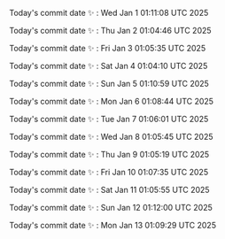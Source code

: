 Today's commit date ✨ : Wed Jan 1 01:11:08 UTC 2025 

Today's commit date ✨ : Thu Jan 2 01:04:46 UTC 2025 

Today's commit date ✨ : Fri Jan 3 01:05:35 UTC 2025 

Today's commit date ✨ : Sat Jan 4 01:04:10 UTC 2025 

Today's commit date ✨ : Sun Jan 5 01:10:59 UTC 2025 

Today's commit date ✨ : Mon Jan 6 01:08:44 UTC 2025 

Today's commit date ✨ : Tue Jan 7 01:06:01 UTC 2025 

Today's commit date ✨ : Wed Jan 8 01:05:45 UTC 2025 

Today's commit date ✨ : Thu Jan 9 01:05:19 UTC 2025 

Today's commit date ✨ : Fri Jan 10 01:07:35 UTC 2025 

Today's commit date ✨ : Sat Jan 11 01:05:55 UTC 2025 

Today's commit date ✨ : Sun Jan 12 01:12:00 UTC 2025 

Today's commit date ✨ : Mon Jan 13 01:09:29 UTC 2025 

